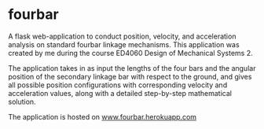 # fourbar
A flask web-application to conduct position, velocity, and acceleration analysis on standard fourbar linkage mechanisms. This application was created by me during the course ED4060 Design of Mechanical Systems 2. 

The application takes in as input the lengths of the four bars and the angular position of the secondary linkage bar with respect to the ground, and gives all possible position configurations with corresponding velocity and acceleration values, along with a detailed step-by-step mathematical solution. 

The application is hosted on www.fourbar.herokuapp.com
